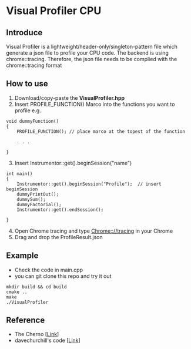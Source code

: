 # Visual Profiler CPU

## Introduce
Visual Profiler is a lightweight/header-only/singleton-pattern file which generate a json file to profile your CPU code. The backend is using chrome::tracing. Therefore, the json file needs to be complied with the chrome::tracing format

## How to use
1. Download/copy-paste the **VisualProfiler.hpp**
2. Insert PROFILE_FUNCTION() Marco into the functions you want to profile
e.g.
```
void dummyFunction()
{
    PROFILE_FUNCTION(); // place marco at the topest of the function

    . . .  

}
```
3. Insert Instrumentor::get().beginSession("name")
```
int main()
{
    Instrumentor::get().beginSession("Profile");  // insert beginSession
    dummyPrintOut();
    dummySum();
    dummyFactorial();
    Instrumentor::get().endSession();
    
}
```
4. Open Chrome tracing and type [Chrome:://tracing](chrome://tracing/) in your Chrome
5. Drag and drop the ProfileResult.json


## Example
- Check the code in main.cpp
- you can git clone this repo and try it out
```
mkdir build && cd build
cmake ..
make 
./VisualProfiler
```

## Reference
- The Cherno [[Link](https://www.youtube.com/watch?v=xlAH4dbMVnU)]
- davechurchill's code [[Link](https://pastebin.com/qw5Neq4U)]